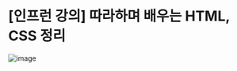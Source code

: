 # [인프런 강의] 따라하며 배우는 HTML, CSS 정리

![image](https://github.com/mhjoon99/HTML-CSS/assets/70474860/e7b89c85-0d21-4d7b-aea9-facef0646151)
